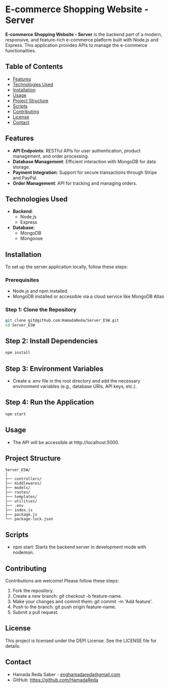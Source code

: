 # E-commerce Shopping Website - Server

**E-commerce Shopping Website - Server** is the backend part of a modern, responsive, and feature-rich e-commerce platform built with Node.js and Express. This application provides APIs to manage the e-commerce functionalities.

## Table of Contents

- [Features](#features)
- [Technologies Used](#technologies-used)
- [Installation](#installation)
- [Usage](#usage)
- [Project Structure](#project-structure)
- [Scripts](#scripts)
- [Contributing](#contributing)
- [License](#license)
- [Contact](#contact)

## Features

- **API Endpoints**: RESTful APIs for user authentication, product management, and order processing.
- **Database Management**: Efficient interaction with MongoDB for data storage.
- **Payment Integration**: Support for secure transactions through Stripe and PayPal.
- **Order Management**: API for tracking and managing orders.

## Technologies Used

- **Backend**: 
  - Node.js
  - Express
- **Database**: 
  - MongoDB
  - Mongoose

## Installation

To set up the server application locally, follow these steps:

### Prerequisites

- Node.js and npm installed
- MongoDB installed or accessible via a cloud service like MongoDB Atlas

### Step 1: Clone the Repository

```bash
git clone git@github.com:HamadaReda/Server_ESW.git
cd Server_ESW
```

## Step 2: Install Dependencies

```bash
npm install
```

## Step 3: Environment Variables

- Create a .env file in the root directory and add the necessary environment variables (e.g., database URIs, API keys, etc.).

## Step 4: Run the Application

```bash
npm start
```

## Usage

- The API will be accessible at http://localhost:5000.

## Project Structure

```plaintext
Server_ESW/
│
├── controllers/
├── middlewares/
├── models/
├── routes/
├── templates/
├── utilities/
├── .env
├── index.js
├── package.js
└── package-lock.json
```

## Scripts

- npm start: Starts the backend server in development mode with nodemon.

## Contributing

Contributions are welcome! Please follow these steps:

1. Fork the repository.
2. Create a new branch: git checkout -b feature-name.
3. Make your changes and commit them: git commit -m 'Add feature'.
4. Push to the branch: git push origin feature-name.
5. Submit a pull request.

## License

This project is licensed under the DEPI License. See the LICENSE file for details.

## Contact

- Hamada Reda Saber - enghamadareda@gmail.com
- GitHub: https://github.com/HamadaReda
